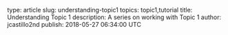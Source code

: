 type: article
slug: understanding-topic1
topics: topic1,tutorial
title: Understanding Topic 1
description: A series on working with Topic 1
author: jcastillo2nd
publish: 2018-05-27 06:34:00 UTC
